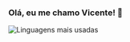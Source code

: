 ### Olá, eu me chamo Vicente! 👋

![Linguagens mais usadas](https://github-readme-stats.vercel.app/api/top-langs/?username=vaustria&hide=javascript,html)
